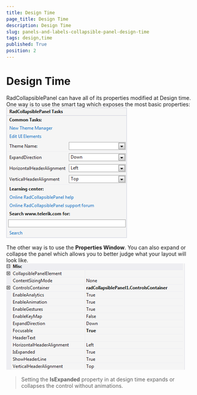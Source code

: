 ```yaml
---
title: Design Time
page_title: Design Time
description: Design Time
slug: panels-and-labels-collapsible-panel-design-time
tags: design,time
published: True
position: 2
---
```


# Design Time



RadCollapsiblePanel can have all of its properties modified at Design time.
        One way is to use the smart tag which exposes the most basic properties:
      ![panels-and-labels-collapsible-panel-design-time 001](images/panels-and-labels-collapsible-panel-design-time001.png)

The other way is to use the __Properties Window__. You can also expand or collapse the panel which allows you to better judge what your layout will look like.
      ![panels-and-labels-collapsible-panel-design-time 002](images/panels-and-labels-collapsible-panel-design-time002.png)

>Setting the __IsExpanded__ property in at design time expands or collapses the control without animations.
        
